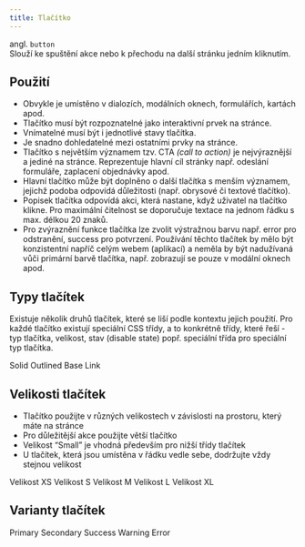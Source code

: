 ```yaml
---
title: Tlačítko
---
```


<script setup>
import DocumentationLinks from '../.vitepress/theme/components/DocumentationLinks.vue'
</script>

angl. `button`<br>
Slouží ke spuštění akce nebo k přechodu na další stránku jedním kliknutím. 

<gov-spacer size="m"></gov-spacer>

<DocumentationLinks
    storybookUrl="/storybook/?path=/docs/components-button--docs"
    documentationUrl="/komponenty/dokumentace/gov-button" />
    
## Použití

- Obvykle je umístěno v dialozích, modálních oknech, formulářích, kartách apod.
- Tlačítko musí být rozpoznatelné jako interaktivní prvek na stránce. 
- Vnímatelné musí být i jednotlivé stavy tlačítka. 
- Je snadno dohledatelné mezi ostatními prvky na stránce. 
- Tlačítko s největším významem tzv. CTA *(call to action)* je nejvýraznější a jediné na stránce. Reprezentuje hlavní cíl stránky např. odeslání formuláře, zaplacení objednávky apod. 
- Hlavní tlačítko může být doplněno o další tlačítka s menším významem, jejichž podoba odpovídá důležitosti (např. obrysové či textové tlačítko).
- Popisek tlačítka odpovídá akci, která nastane, když uživatel na tlačítko klikne. Pro maximální čitelnost se doporučuje textace na jednom řádku s max. délkou 20 znaků.
- Pro zvýraznění funkce tlačítka lze zvolit výstražnou barvu např. error pro odstranění, success pro potvrzení. Používání těchto tlačítek by mělo být konzistentní napříč celým webem (aplikací) a neměla by být nadužívaná vůči primární barvě tlačítka, např. zobrazují se pouze v modální oknech apod.

## Typy tlačítek
Existuje několik druhů tlačítek, které se liší podle kontextu jejich použití. Pro každé tlačítko existují speciální CSS třídy, a to konkrétně třídy, které řeší - typ tlačítka, velikost, stav (disable state) popř. speciální třída pro speciální typ tlačítka.

<div class="sample-content flex flex-wrap gap-4 items-center">
    <gov-button wcag-label="What exactly happens when you click?" variant="primary" type="solid" size="m">Solid</gov-button>
    <gov-button wcag-label="What exactly happens when you click?" variant="primary" type="outlined" size="m">Outlined</gov-button>
    <gov-button wcag-label="What exactly happens when you click?" variant="primary" type="base" size="m">Base</gov-button>
    <gov-button wcag-label="What exactly happens when you click?" variant="primary" type="link" size="m">Link</gov-button>
</div>


## Velikosti tlačítek
- Tlačítko použijte v různých velikostech v závislosti na prostoru, který máte na stránce
- Pro důležitější akce použijte větší tlačítko
- Velikost “Small” je vhodná především pro nižší třídy tlačítek
- U tlačítek, která jsou umístěna v řádku vedle sebe, dodržujte vždy stejnou velikost

<div class="sample-content flex flex-wrap gap-4 items-center">
    <gov-button wcag-label="What exactly happens when you click?" variant="primary" type="solid" size="xs">Velikost XS</gov-button>
    <gov-button wcag-label="What exactly happens when you click?" variant="primary" type="solid" size="s">Velikost S</gov-button>
    <gov-button wcag-label="What exactly happens when you click?" variant="primary" type="solid" size="m">Velikost M</gov-button>
    <gov-button wcag-label="What exactly happens when you click?" variant="primary" type="solid" size="l">Velikost L</gov-button>
    <gov-button wcag-label="What exactly happens when you click?" variant="primary" type="solid" size="xl">Velikost XL</gov-button>
</div>

## Varianty tlačítek

<div class="sample-content flex flex-wrap gap-4 items-center">
    <gov-button wcag-label="What exactly happens when you click?" variant="primary" type="solid" size="m">Primary</gov-button>
    <gov-button wcag-label="What exactly happens when you click?" variant="secondary" type="solid" size="m">Secondary</gov-button>
    <gov-button wcag-label="What exactly happens when you click?" variant="success" type="solid" size="m">Success</gov-button>
    <gov-button wcag-label="What exactly happens when you click?" variant="warning" type="solid" size="m">Warning</gov-button>
    <gov-button wcag-label="What exactly happens when you click?" variant="error" type="solid" size="m">Error</gov-button>
</div>
